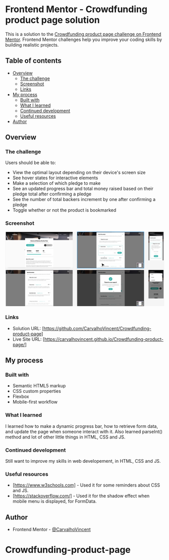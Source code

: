 # Frontend Mentor - Crowdfunding product page solution

This is a solution to the [Crowdfunding product page challenge on Frontend Mentor](https://www.frontendmentor.io/challenges/crowdfunding-product-page-7uvcZe7ZR). Frontend Mentor challenges help you improve your coding skills by building realistic projects. 

## Table of contents

- [Overview](#overview)
  - [The challenge](#the-challenge)
  - [Screenshot](#screenshot)
  - [Links](#links)
- [My process](#my-process)
  - [Built with](#built-with)
  - [What I learned](#what-i-learned)
  - [Continued development](#continued-development)
  - [Useful resources](#useful-resources)
- [Author](#author)

## Overview

### The challenge

Users should be able to:

- View the optimal layout depending on their device's screen size
- See hover states for interactive elements
- Make a selection of which pledge to make
- See an updated progress bar and total money raised based on their pledge total after confirming a pledge
- See the number of total backers increment by one after confirming a pledge
- Toggle whether or not the product is bookmarked

### Screenshot

![](./screenshot.jpg)


### Links

- Solution URL: [https://github.com/CarvalhoVincent/Crowdfunding-product-page]
- Live Site URL: [https://carvalhovincent.github.io/Crowdfunding-product-page/]

## My process

### Built with

- Semantic HTML5 markup
- CSS custom properties
- Flexbox
- Mobile-first workflow


### What I learned

I learned how to make a dynamic progress bar, how to retrieve form data, and update the page when someone interact with it.
Also learned parseInt() method and lot of other little things in HTML, CSS and JS.

### Continued development

Still want to improve my skills in web developement, in HTML, CSS and JS.

### Useful resources

- [https://www.w3schools.com] - Used it for some reminders about CSS and JS.
- [https://stackoverflow.com/] - Used it for the shadow effect when mobile menu is displayed, for FormData.

## Author

- Frontend Mentor - [@CarvalhoVincent](https://www.frontendmentor.io/profile/CarvalhoVincent)

# Crowdfunding-product-page

